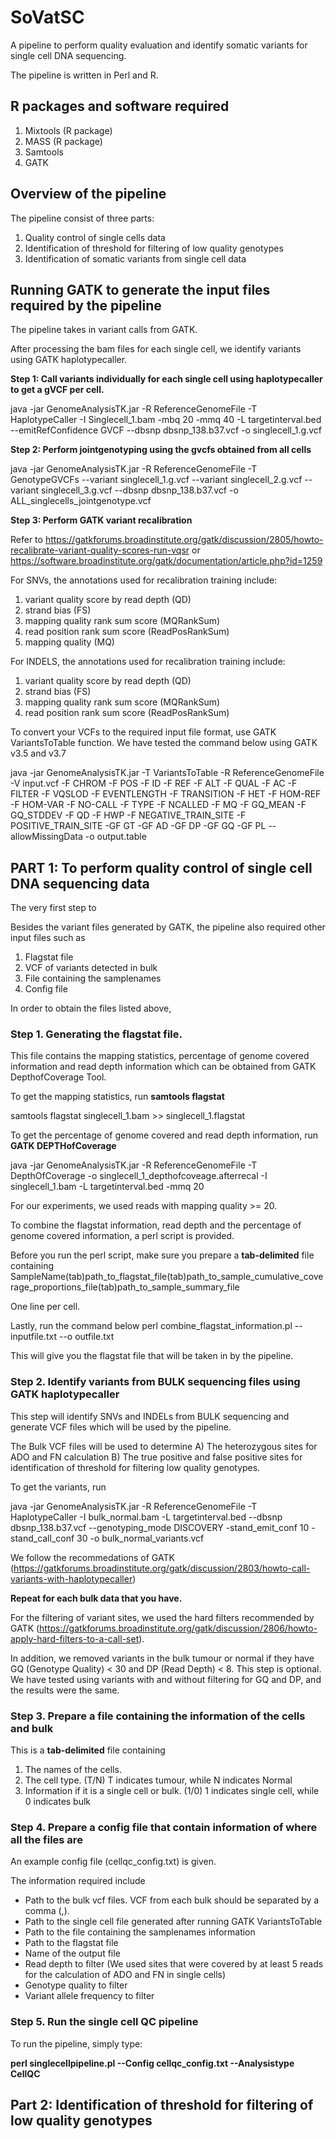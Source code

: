 # SoVatSC

A pipeline to perform quality evaluation and identify somatic variants for single cell DNA sequencing. 

The pipeline is written in Perl and R.

## R packages and software required
1. Mixtools (R package)
2. MASS (R package)
3. Samtools
4. GATK

## Overview of the pipeline

The pipeline consist of three parts:
1) Quality control of single cells data
2) Identification of threshold for filtering of low quality genotypes
3) Identification of somatic variants from single cell data


## Running GATK to generate the input files required by the pipeline

The pipeline takes in variant calls from GATK.

After processing the bam files for each single cell, we identify variants using GATK haplotypecaller. 

**Step 1: Call variants individually for each single cell using haplotypecaller to get a gVCF per cell.**

java -jar GenomeAnalysisTK.jar -R ReferenceGenomeFile -T HaplotypeCaller -I Singlecell_1.bam -mbq 20 -mmq 40 -L targetinterval.bed --emitRefConfidence GVCF --dbsnp dbsnp_138.b37.vcf -o singlecell_1.g.vcf

**Step 2: Perform jointgenotyping using the gvcfs obtained from all cells**

java -jar GenomeAnalysisTK.jar -R ReferenceGenomeFile -T GenotypeGVCFs --variant singlecell_1.g.vcf --variant singlecell_2.g.vcf --variant singlecell_3.g.vcf --dbsnp dbsnp_138.b37.vcf -o ALL_singlecells_jointgenotype.vcf

**Step 3: Perform GATK variant recalibration**

Refer to https://gatkforums.broadinstitute.org/gatk/discussion/2805/howto-recalibrate-variant-quality-scores-run-vqsr
or https://software.broadinstitute.org/gatk/documentation/article.php?id=1259

For SNVs, the annotations used for recalibration training include:
  1. variant quality score by read depth (QD) 
  2. strand bias (FS)
  3. mapping quality rank sum score (MQRankSum) 
  4. read position rank sum score (ReadPosRankSum)
  5. mapping quality (MQ)
   
For INDELS, the annotations used for recalibration training include: 
  1. variant quality score by read depth (QD)
  2. strand bias (FS)
  3. mapping quality rank sum score (MQRankSum)
  4. read position rank sum score (ReadPosRankSum) 

To convert your VCFs to the required input file format, use GATK VariantsToTable function. 
We have tested the command below using GATK v3.5 and v3.7

java -jar GenomeAnalysisTK.jar -T VariantsToTable -R ReferenceGenomeFile -V input.vcf -F CHROM -F POS -F ID -F REF -F ALT -F QUAL -F AC -F FILTER -F VQSLOD -F EVENTLENGTH -F TRANSITION -F HET -F HOM-REF -F HOM-VAR -F NO-CALL -F TYPE -F NCALLED -F MQ -F GQ_MEAN -F GQ_STDDEV -F QD -F HWP -F NEGATIVE_TRAIN_SITE -F POSITIVE_TRAIN_SITE -GF GT -GF AD -GF DP -GF GQ -GF PL --allowMissingData -o output.table

## PART 1: To perform quality control of single cell DNA sequencing data

The very first step to 

Besides the variant files generated by GATK, the pipeline also required other input files such as

1. Flagstat file
2. VCF of variants detected in bulk
3. File containing the samplenames
4. Config file

In order to obtain the files listed above,

### Step 1. Generating the flagstat file. 

This file contains the mapping statistics, percentage of genome covered information and read depth information which can be obtained from GATK DepthofCoverage Tool.

To get the mapping statistics, run **samtools flagstat**

samtools flagstat singlecell_1.bam >> singlecell_1.flagstat

To get the percentage of genome covered and read depth information, run **GATK DEPTHofCoverage**

java -jar GenomeAnalysisTK.jar -R ReferenceGenomeFile -T DepthOfCoverage -o singlecell_1_depthofcoveage.afterrecal -I singlecell_1.bam -L targetinterval.bed -mmq 20

For our experiments, we used reads with mapping quality >= 20.

To combine the flagstat information, read depth and the percentage of genome covered information, a perl script is provided.

Before you run the perl script, make sure you prepare a **tab-delimited** file containing 
SampleName(tab)path_to_flagstat_file(tab)path_to_sample_cumulative_coverage_proportions_file(tab)path_to_sample_summary_file

One line per cell.

Lastly, run the command below
perl combine_flagstat_information.pl --inputfile.txt --o outfile.txt

This will give you the flagstat file that will be taken in by the pipeline.

### Step 2. Identify variants from BULK sequencing files using GATK haplotypecaller

This step will identify SNVs and INDELs from BULK sequencing and generate VCF files which will be used by the pipeline.

The Bulk VCF files will be used to determine
A) The heterozygous sites for ADO and FN calculation
B) The true positive and false positive sites for identification of threshold for filtering low quality genotypes.

To get the variants, run

java -jar GenomeAnalysisTK.jar -R ReferenceGenomeFile -T HaplotypeCaller -I bulk_normal.bam -L targetinterval.bed --dbsnp dbsnp_138.b37.vcf --genotyping_mode DISCOVERY -stand_emit_conf 10 -stand_call_conf 30 -o bulk_normal_variants.vcf

We follow the recommedations of GATK (https://gatkforums.broadinstitute.org/gatk/discussion/2803/howto-call-variants-with-haplotypecaller)

**Repeat for each bulk data that you have.**

For the filtering of variant sites, we used the hard filters recommended by GATK
(https://gatkforums.broadinstitute.org/gatk/discussion/2806/howto-apply-hard-filters-to-a-call-set).

In addition, we removed variants in the bulk tumour or normal if they have GQ (Genotype Quality) < 30 and DP (Read Depth) < 8.
This step is optional. We have tested using variants with and without filtering for GQ and DP, and the results were the same.

### Step 3. Prepare a file containing the information of the cells and bulk
This is a **tab-delimited** file containing
  1. The names of the cells.
  2. The cell type. (T/N) T indicates tumour, while N indicates Normal
  3. Information if it is a single cell or bulk. (1/0) 1 indicates single cell, while 0 indicates bulk

### Step 4. Prepare a config file that contain information of where all the files are 

An example config file (cellqc_config.txt) is given.

The information required include
- Path to the bulk vcf files. VCF from each bulk should be separated by a comma (,). 
- Path to the single cell file generated after running GATK VariantsToTable
- Path to the file containing the samplenames information
- Path to the flagstat file 
- Name of the output file
- Read depth to filter (We used sites that were covered by at least 5 reads for the calculation of ADO and FN in single cells)
- Genotype quality to filter 
- Variant allele frequency to filter 

### Step 5. Run the single cell QC pipeline

To run the pipeline, simply type:

**perl  singlecellpipeline.pl --Config cellqc_config.txt --Analysistype CellQC**

## Part 2: Identification of threshold for filtering of low quality genotypes














 



